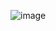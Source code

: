 ![image](https://github.com/nvmarzakov/SoftUni-HTML-and-CSS/assets/114495254/f5699fba-4450-48af-85c7-2f2e3d6fdd19)
